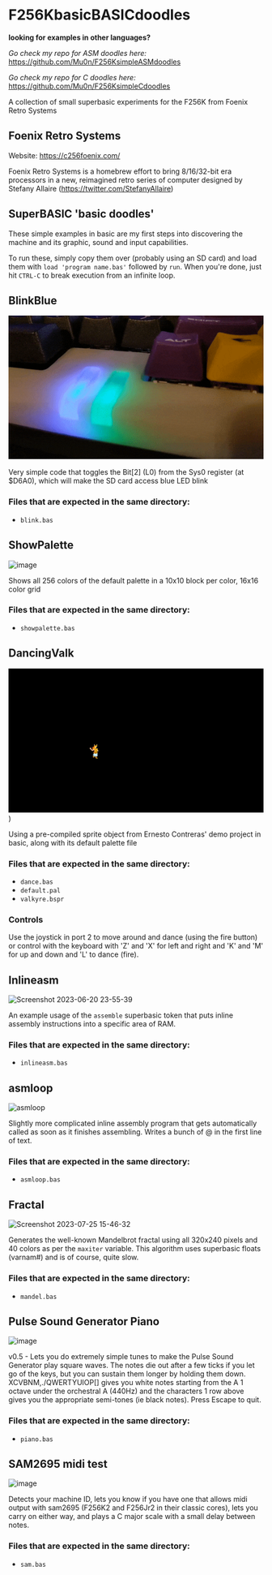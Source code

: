 # F256KbasicBASICdoodles

**looking for examples in other languages?**

_Go check my repo for ASM doodles here:_ https://github.com/Mu0n/F256KsimpleASMdoodles

_Go check my repo for C doodles here:_ https://github.com/Mu0n/F256KsimpleCdoodles

A collection of small superbasic experiments for the F256K from Foenix Retro Systems

## Foenix Retro Systems
Website: https://c256foenix.com/

Foenix Retro Systems is a homebrew effort to bring 8/16/32-bit era processors in a new, reimagined retro series of computer designed by Stefany Allaire (https://twitter.com/StefanyAllaire)

## SuperBASIC 'basic doodles'
These simple examples in basic are my first steps into discovering the machine and its graphic, sound and input capabilities.

To run these, simply copy them over (probably using an SD card) and load them with `load 'program name.bas'` followed by `run`. When you're done, just hit `CTRL-C` to break execution from an infinite loop.

## BlinkBlue
![Blue LED blink](https://raw.githubusercontent.com/Mu0n/F256KbasicBASICdoodles/main/blinkblue/blink.gif)

Very simple code that toggles the Bit[2] (L0) from the Sys0 register (at $D6A0), which will make the SD card access blue LED blink

### Files that are expected in the same directory:

* `blink.bas`

## ShowPalette
![image](https://github.com/user-attachments/assets/c475b246-4ace-492b-a156-e035a67a0a51)

Shows all 256 colors of the default palette in a 10x10 block per color, 16x16 color grid

### Files that are expected in the same directory:

* `showpalette.bas`

## DancingValk
![Dancing Valk!](https://raw.githubusercontent.com/Mu0n/F256KbasicBASICdoodles/main/DancingValk/dancinvalk.gif))

Using a pre-compiled sprite object from Ernesto Contreras' demo project in basic, along with its default palette file

### Files that are expected in the same directory:

* `dance.bas`
* `default.pal`
* `valkyre.bspr`

### Controls
Use the joystick in port 2 to move around and dance (using the fire button) or control with the keyboard with 'Z' and 'X' for left and right and 'K' and 'M' for up and down and 'L' to dance (fire).

## Inlineasm
![Screenshot 2023-06-20 23-55-39](https://github.com/Mu0n/F256KbasicBASICdoodles/assets/6774826/a8fc4fec-fc5d-4949-856b-5e69dd85aa95)

An example usage of the `assemble` superbasic token that puts inline assembly instructions into a specific area of RAM.

### Files that are expected in the same directory:

* `inlineasm.bas`

## asmloop

![asmloop](https://github.com/user-attachments/assets/40beda68-bc36-4568-9e24-3c484f371b92)

Slightly more complicated inline assembly program that gets automatically called as soon as it finishes assembling. Writes a bunch of @ in the first line of text.

### Files that are expected in the same directory:

* `asmloop.bas`

## Fractal

![Screenshot 2023-07-25 15-46-32](https://github.com/Mu0n/F256KbasicBASICdoodles/assets/6774826/67a18fd0-62f8-4ca3-bc76-64d478797aab)

Generates the well-known Mandelbrot fractal using all 320x240 pixels and 40 colors as per the `maxiter` variable. This algorithm uses superbasic floats (varnam#) and is of course, quite slow. 

### Files that are expected in the same directory:

* `mandel.bas`

## Pulse Sound Generator Piano

![image](https://github.com/Mu0n/F256KbasicBASICdoodles/assets/6774826/a4f7c496-ef61-41d8-b55d-64e858848692)

v0.5 - Lets you do extremely simple tunes to make the Pulse Sound Generator play square waves. The notes die out after a few ticks if you let go of the keys, but you can sustain them longer by holding them down. XCVBNM,./QWERTYUIOP[] gives you white notes starting from the A 1 octave under the orchestral A (440Hz) and the characters 1 row above gives you the appropriate semi-tones (ie black notes). Press Escape to quit.

### Files that are expected in the same directory:

* `piano.bas`

## SAM2695 midi test

![image](https://github.com/user-attachments/assets/62033785-3a07-42c5-b023-9b77766ebf8f)

Detects your machine ID, lets you know if you have one that allows midi output with sam2695 (F256K2 and F256Jr2 in their classic cores), lets you carry on either way, and plays a C major scale with a small delay between notes.

### Files that are expected in the same directory:

* `sam.bas`


